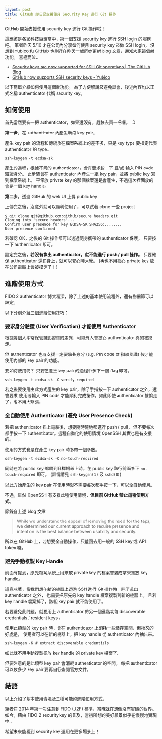 ```yaml
---
layout: post
title: GitHub 即日起支援使用 Security Key 進行 Git 操作
---
```


GitHub 開始支援使用 security key 進行 Git 操作啦！

這應該是各家科技巨頭當中，第一個支援 security key 進行 SSH login 的服務吧。
筆者昨天 5/10 才在公司內分享如何使用 security key 來做 SSH login，
沒想到 Yubico 和 GitHub 也剛好在昨天一起同步更新 blog 文章，通知大家這個新功能。
喜極而泣..

- [Security keys are now supported for SSH Git operations | The GitHub Blog](https://github.blog/2021-05-10-security-keys-supported-ssh-git-operations/)
- [GitHub now supports SSH security keys - Yubico](https://www.yubico.com/blog/github-now-supports-ssh-security-keys/)

以下簡單介紹如何使用這個新功能。
為了方便解說及避免誤會，後述內容均以正式名稱 authenticator 代稱 security key。

## 如何使用

首先當然要有一把 authenticator，如果還沒有，趕快去買一把囉。 :D

**第一步**，在 authenticator 內產生新的 key pair。

產生 key pair 的流程和傳統放在檔案系統上的差不多，只是 key type 要指定代表 authenticator
的 type。

```shell
ssh-keygen -t ecdsa-sk
```

產生的過程，根據不同的 authenticator，會有要求按一下 且/或 輸入 PIN code 驗證身分。
此步驟會在 authenticator 內產生一組 key pair，並將 public key 寫到檔案系統上。
平常放 private key 的那個檔案還是會產生，不過這次裡面放的會是一個 key handle。

**第二步**，透過 GitHub 的 web UI 上傳 public key

上傳完之後，沒意外就可以順利使用了，可以試著 clone 一些 project

```
$ git clone git@github.com:github/secure_headers.git
Cloning into 'secure_headers'...
Confirm user presence for key ECDSA-SK SHA256:........
User presence confirmed
```

若確認 OK，之後的 Git 操作都可以透過隨身攜帶的 authenticator 保護，
只要按一下 authenticator 即可。

設定完之後，**若沒有拿出 authenticator，就不能進行 push / pull 操作。**
只要確保 authenticator 還在身上，就可以安心睡大覺。
(再也不用擔心 private key 放在公司電腦上會被摸走了！)

## 進階使用方式

FIDO 2 authenticator 博大精深，除了上述的基本使用流程外，還有些細節可以設定。

以下分別介紹三個進階使用技巧：

### 要求身分驗證 (User Verification) 才能使用 Authenticator

根據每個人平常保管鑰匙習慣的差異，可能有人會擔心 authenticator 真的被摸走。

但 authenticator 也有支援一定要驗甚身分 (e.g. PIN code or 指紋辨識) 後才能
使用內部的 key pair 的功能。

要如何使用呢？ 只要在產生 key pair 的過程中多下一個 flag 即可。

```shell
ssh-keygen -t ecdsa-sk -O verify-required
```

若之後要使用由此方式產生的 key pair，除了手指按一下 authenticator 之外，還會要求
使用者輸入 PIN code 才能順利完成操作。如此即使 authenticator 被偷走了，也不用太緊張。

### 全自動使用 Authenticator (避免 User Presence Check)

若把 authenticator 插上電腦後，想要隨時隨地都進行 push / pull，
但不要每次都手按一下 authenticator。這種自動化的使用情境 OpenSSH 其實也是有支援的。

使用的方式也是在產生 key pair 時多帶一個參數。

```shell
ssh-keygen -t ecdsa-sk -O no-touch-required
```

同時在將 public key 部屬到目標機器上時，在 public key 該行前面多下 `no-touch-required`
即可。 (詳情請見 `ssh-keygen(1)` 及 `sshd(8)`)

以此方始產生的 key pair 在使用時就不需要每次都手按一下，可以全自動使用。

不過，雖然 OpenSSH 有支援此種使用情境，**但目前 GitHub 禁止這種使用方式**。

節錄自上述 blog 文章

> While we understand the appeal of removing the need for the taps,
> we determined our current approach to require presence and intention
> is the best balance between usability and security.

所以在 GitHub 上，若想要全自動操作，只能回去用一般的 SSH key 或 API token 囉。

### 避免手動複製 Key Handle

前面有提到，原先檔案系統上用來放 private key 的檔案會變成拿來擺放 key handle。

這意味著，當我們想在新的機器上透過 SSH 進行 Git 操作時，除了拿出 authenticator 之外，
也需要把原先的 key handle 檔案複製到新的機器上。
且若 key handle 檔案掉了，該組 key pair 就不能使用了。

若要避免此問題，就要用上 authenticator 的另一個進階功能
discoverable credentials / resident keys 。

使用此類型的 key pair 時，會在 authenticator 上消耗一些儲存空間。但換來的好處是，
使用者可以在新的機器上，把 key handle 從 authenticator 內抽出來。

```shell
ssh-keygen -K # extract discoverable credentials
```

如此就不用手動複製擺放 key handle 的 private key 檔案了。

但要注意的是此類型 key pair 會消耗 authenticator 的空間。
每把 authenticator 可以放多少 key pair 要再自行查閱官方文件。

## 結語

以上介紹了基本使用情境及三種可能的進階使用方式。

筆者在 2014 年第一次注意到 FIDO (U2F) 標準，當時就在想像沒有密碼的世界。
如今，藉由 FIDO 2 security key 的普及，當初所想的美好願景似乎在慢慢地實現中..

希望未來能看到 security key 運用在更多場景上！
